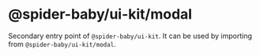 # @spider-baby/ui-kit/modal

Secondary entry point of `@spider-baby/ui-kit`. It can be used by importing from `@spider-baby/ui-kit/modal`.
